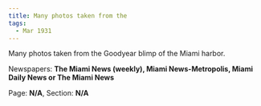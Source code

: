 ```yaml
---  
title: Many photos taken from the  
tags:  
  - Mar 1931  
---  
```

  
Many photos taken from the Goodyear blimp of the Miami harbor.  
  
Newspapers: **The Miami News (weekly), Miami News-Metropolis, Miami Daily News or The Miami News**  
  
Page: **N/A**, Section: **N/A** 
